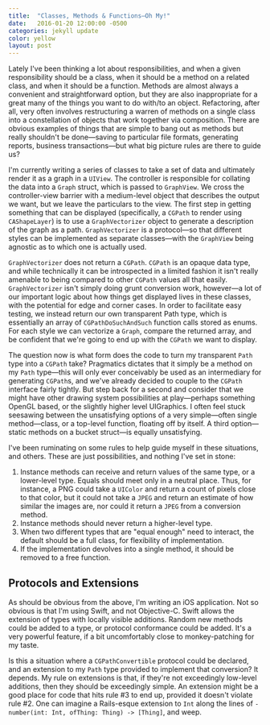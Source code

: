 ```yaml
---
title:  "Classes, Methods & Functions—Oh My!"
date:   2016-01-20 12:00:00 -0500
categories: jekyll update
color: yellow
layout: post
---
```

Lately I've been thinking a lot about responsibilities, and when a given responsibility should be a class, when it should be a method on a related class, and when it should be a function. Methods are almost always a convenient and straightforward option, but they are also inappropriate for a great many of the things you want to do with/to an object. Refactoring, after all, very often involves restructuring a warren of methods on a single class into a constellation of objects that work together via composition. There are obvious examples of things that are simple to bang out as methods but really shouldn't be done—saving to particular file formats, generating reports, business transactions—but what big picture rules are there to guide us?

I'm currently writing a series of classes to take a set of data and ultimately render it as a graph in a `UIView`. The controller is responsible for collating the data into a `Graph` struct, which is passed to `GraphView`. We cross the controller-view barrier with a medium-level object that describes the output we want, but we leave the particulars to the view. The first step in getting something that can be displayed (specifically, a `CGPath` to render using `CAShapeLayer`) is to use a `GraphVectorizer` object to generate a description of the graph as a path. `GraphVectorizer` is a protocol—so that different styles can be implemented as separate classes—with the `GraphView` being agnostic as to which one is actually used.

`GraphVectorizer` does not return a `CGPath`. `CGPath` is an opaque data type, and while technically it can be introspected in a limited fashion it isn't really amenable to being compared to other `CGPath` values all that easily. `GraphVectorizer` isn't simply doing grunt conversion work, however—a lot of our important logic about how things get displayed lives in these classes, with the potential for edge and corner cases. In order to facilitate easy testing, we instead return our own transparent Path type, which is essentially an array of `CGPathDoSuchAndSuch` function calls stored as enums. For each style we can vectorize a `Graph`, compare the returned array, and be confident that we're going to end up with the `CGPath` we want to display.

The question now is what form does the code to turn my transparent `Path` type into a `CGPath` take? Pragmatics dictates that it simply be a method on my `Path` type—this will only ever conceivably be used as an intermediary for generating `CGPath`s, and we've already decided to couple to the `CGPath` interface fairly tightly. But step back for a second and consider that we might have other drawing system possibilities at play—perhaps something OpenGL based, or the slightly higher level UIGraphics. I often feel stuck seesawing between the unsatisfying options of a very simple—often single method—class, or a top-level function, floating off by itself. A third option—static methods on a bucket struct—is equally unsatisfying.

I've been ruminating on some rules to help guide myself in these situations, and others. These are just possibilities, and nothing I've set in stone:

1.  Instance methods can receive and return values of the same type, or a lower-level type. Equals should meet only in a neutral place. Thus, for instance, a PNG could take a `UIColor` and return a count of pixels close to that color, but it could not take a `JPEG` and return an estimate of how similar the images are, nor could it return a `JPEG` from a conversion method.
2.  Instance methods should never return a higher-level type.
3.  When two different types that are "equal enough" need to interact, the default should be a full class, for flexibility of implementation.
4.  If the implementation devolves into a single method, it should be removed to a free function.

## Protocols and Extensions

As should be obvious from the above, I'm writing an iOS application. Not so obvious is that I'm using Swift, and not Objective-C. Swift allows the extension of types with locally visible additions. Random new methods could be added to a type, or protocol conformance could be added. It's a very powerful feature, if a bit uncomfortably close to monkey-patching for my taste.

Is this a situation where a `CGPathConvertible` protocol could be declared, and an extension to my `Path` type provided to implement that conversion? It depends. My rule on extensions is that, if they're not exceedingly low-level additions, then they should be exceedingly simple. An extension might be a good place for code that hits rule #3 to end up, provided it doesn't violate rule #2. One can imagine a Rails-esque extension to `Int` along the lines of `- number(int: Int, ofThing: Thing) -> [Thing]`, and weep.